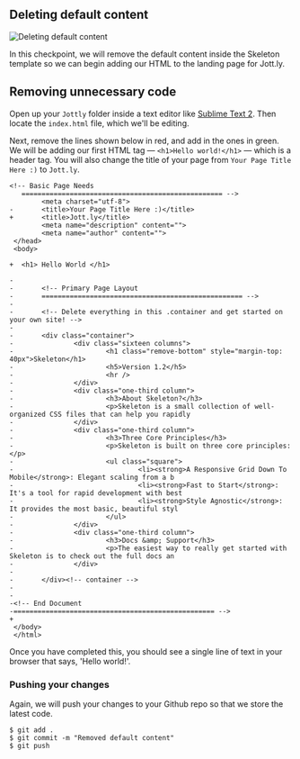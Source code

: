 ## Deleting default content

![Deleting default content](http://cl.ly/WEn9/02-deleting.png)

In this checkpoint, we will remove the default content inside the Skeleton template so we can begin adding our HTML to the landing page for Jott.ly.

## Removing unnecessary code

Open up your `Jottly` folder inside a text editor like [Sublime Text 2](http://www.sublimetext.com/2). Then locate the `index.html` file, which we'll be editing.

Next, remove the lines shown below in red, and add in the ones in green. We will be adding our first HTML tag — `<h1>Hello world!</h1>` — which is a header tag. You will also change the title of your page from `Your Page Title Here :)` to `Jott.ly`.

```html(index.html)
<!-- Basic Page Needs
   ================================================== -->
        <meta charset="utf-8">
-       <title>Your Page Title Here :)</title>
+       <title>Jott.ly</title>
        <meta name="description" content="">
        <meta name="author" content="">
 </head>
 <body>

+  <h1> Hello World </h1>

-
-       <!-- Primary Page Layout
-       ================================================== -->
-
-       <!-- Delete everything in this .container and get started on your own site! -->
-
-       <div class="container">
-               <div class="sixteen columns">
-                       <h1 class="remove-bottom" style="margin-top: 40px">Skeleton</h1>
-                       <h5>Version 1.2</h5>
-                       <hr />
-               </div>
-               <div class="one-third column">
-                       <h3>About Skeleton?</h3>
-                       <p>Skeleton is a small collection of well-organized CSS files that can help you rapidly
-               </div>
-               <div class="one-third column">
-                       <h3>Three Core Principles</h3>
-                       <p>Skeleton is built on three core principles:</p>
-                       <ul class="square">
-                               <li><strong>A Responsive Grid Down To Mobile</strong>: Elegant scaling from a b
-                               <li><strong>Fast to Start</strong>: It's a tool for rapid development with best
-                               <li><strong>Style Agnostic</strong>: It provides the most basic, beautiful styl
-                       </ul>
-               </div>
-               <div class="one-third column">
-                       <h3>Docs &amp; Support</h3>
-                       <p>The easiest way to really get started with Skeleton is to check out the full docs an
-               </div>
-
-       </div><!-- container -->
-
-
-<!-- End Document
-================================================== -->
+
 </body>
 </html>
 ```
 
Once you have completed this, you should see a single line of text in your browser that says, 'Hello world!'. 

### Pushing your changes

Again, we will push your changes to your Github repo so that we store the latest code.

```bash(Terminal)
$ git add .
$ git commit -m "Removed default content"
$ git push
```